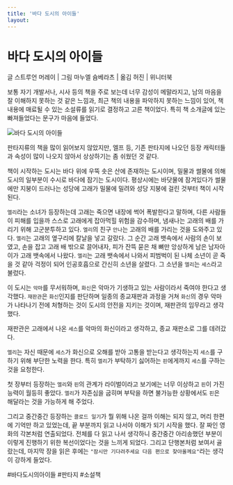 ```yaml
---
title: '바다 도시의 아이들'
layout: 
---
```


# 바다 도시의 아이들

글 스트루언 머레이 | 그림 마누엘 슘베라츠 | 옮김 허진 | 위니터북


보통 자기 개발서나, 시사 등의 책을 주로 보는데 너무 감성이 메말라지고, 남의 마음을 잘 이해하지 못하는 것 같은 느낌과, 최근 책의 내용을 파악하지 못하는 느낌이 있어, 책 내용에 매료될 수 있는 소설류를 읽기로 결정하고 고른 책이었다. 특히 책 소개글에 있는 빠져들었다는 문구가 마음에 들었다. 

![바다 도시의 아이들](https://user-images.githubusercontent.com/1871682/123823213-f3b3af00-d937-11eb-94ea-5bce430ada2d.png)


판타지류의 책을 많이 읽어보지 않았지만, 엘프 등, 기존 판타지에 나오던 등장 캐릭터들과 속성이 많이 나오지 않아서 상상하기는 좀 쉬웠던 것 같다. 

책이 시작하는 도시는 바다 위에 우뚝 솟은 산에 존재하는 도시이며, 밀물과 썰물에 의해 도시의 일부분이 수시로 바다에 잠기는 도시이다. 
평상시에는 바닷물에 잠겨있다가 썰물에만 지붕이 드러나는 성당에 고래가 밀물에 밀려와 성당 지붕에 걸린 것부터 책이 시작된다. 


`엘리`라는 소녀가 등장하는데 고래는 죽으면 내장에 썩어 폭발한다고 말하며, 다른 사람들이 피해를 입을까 스스로 고래에게 잡아먹힐 위험을 감수하며, 냄새나는 고래의 배를 가리기 위해 고군분투하고 있다. `엘리`의 친구 `안나`는 고래의 배를 가리는 것을 도와주고 있다. `엘리`는 고래의 옆구리에 칼날을 넣고 갈랐다. 그 순간 고래 뱃속에서 사람의 손이 보였고, 손을 잡고 고래 배 밖으로 끌어내자, 피가 잔뜩 묻은 채 뼈만 앙상하게 남은 남자아이가 고래 뱃속에서 나왔다. `엘리`는 고래 뱃속에서 나와서 피범벅이 된 나체 소년이 곧 죽을 것 같아 걱정이 되어 인공호흡으로 간신히 소년을 살렸다. 그 소년을 `엘리`는 `세스`라고 불렀다.

이 도시는 `악마`를 무서워하며, `화신`은 악마가 기생하고 있는 사람이라서 죽여야 한다고 생각했다. `재판관`은 `화신`인지를 판단하며 일종의 종교재판과 과정을 거쳐 `화신`의 경우 악마가 나타나기 전에 처형하는 것이 도시의 안전을 지키는 것이며, 재판관의 임무라고 생각했다.

재판관은 고래에서 나온 `세스`를 악마의 화신이라고 생각하고, 종교 재판소로 그를 데려갔다.

`엘리`는 자신 때문에  `세스`가 화신으로 오해를 받아 고통을 받는다고 생각하는지 `세스`를 구하기 위해 부단한 노력을 한다. 특히 `엘리`가 부탁하기 싫어하는 `핀`에게까지 `세스`를 구하는 것을 요청한다. 

첫 장부터 등장하는 `엘리`와 `핀`의 관계가 라이벌이라고 보기에는 너무 이상하고 `핀`이 가진 능력이 월등히 좋았다. `엘리`가 자존심을 굽히며 부탁을 하면 불가능한 상황에서도 `핀`은 해달라는 것을 가능하게 해 주었다.

그리고 중간중간 등장하는 `콜로드 일기`가 뭘 위해 나온 걸까 이해는 되지 않고, 머리 한편에 기억만 하고 있었는데, 끝 부분까지 읽고 나서야 이해가 되기 시작을 했다. 잘 짜인 영화의 각본처럼 연출되었다. 전체를 다 읽고 나서 생각하니 중간중간 아리송했던 부분이 이렇게 진행하기 위한 복선이었다는 것을 느끼게 되었다. 그리고 단행본처럼 보여서 골랐는데, 마지막 장을 읽은 후에는 `"잠시만 기다려주세요 다음 편으로 찾아올께요"`라는 생각이 강하게 들었다.

#바다도시의아이들 #판타지 #소설책

